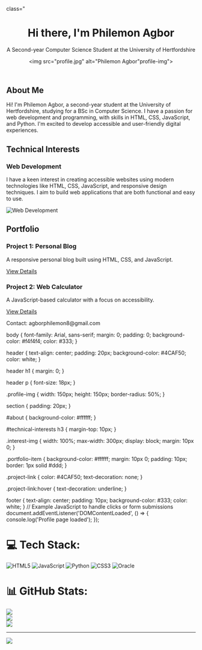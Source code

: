<!DOCTYPE html>
<html lang="en">
<head>
  <meta charset="UTF-8">
  <meta name="viewport" content="width=device-width, initial-scale=1.0">
  <meta http-equiv="X-UA-Compatible" content="ie=edge">
  <title>Philemon Agbor's - Profile</title>
  <link rel="stylesheet" href="styles.css">
</head>
<body>

   class="<header>
    <h1> Hi there, I'm Philemon Agbor</h1>
    <p> A Second-year Computer Science Student at the University of Hertfordshire</p>
    <img src="profile.jpg" alt="Philemon Agbor"profile-img">
  </header>

  <section id="about">
    <h2>About Me</h2>
    <p>Hi! I'm Philemon Agbor, a second-year student at the University of Hertfordshire, studying for a BSc in Computer Science. I have a passion for web development and programming, with skills in HTML, CSS, JavaScript, and Python. I'm excited to develop accessible and user-friendly digital experiences.</p>
  </section>

  <section id="technical-interests">
    <h2>Technical Interests</h2>
    <h3>Web Development</h3>
    <p>I have a keen interest in creating accessible websites using modern technologies like HTML, CSS, JavaScript, and responsive design techniques. I aim to build web applications that are both functional and easy to use.</p>
    <img src="web-development.jpg" alt="Web Development" class="interest-img">
  </section>

  <section id="portfolio">
    <h2>Portfolio</h2>
    <div class="portfolio-item">
      <h3>Project 1: Personal Blog</h3>
      <p>A responsive personal blog built using HTML, CSS, and JavaScript.</p>
      <a href="project1-details.html" class="project-link">View Details</a>
    </div>
    <div class="portfolio-item">
      <h3>Project 2: Web Calculator</h3>
      <p>A JavaScript-based calculator with a focus on accessibility.</p>
      <a href="project2-details.html" class="project-link">View Details</a>
    </div>
  </section>

  <footer>
    <p>Contact: agborphilemon8@gmail.com</p>
  </footer>

  <script src="scripts.js"></script>

</body>
</html>
body {
  font-family: Arial, sans-serif;
  margin: 0;
  padding: 0;
  background-color: #f4f4f4;
  color: #333;
}

header {
  text-align: center;
  padding: 20px;
  background-color: #4CAF50;
  color: white;
}

header h1 {
  margin: 0;
}

header p {
  font-size: 18px;
}

.profile-img {
  width: 150px;
  height: 150px;
  border-radius: 50%;
}

section {
  padding: 20px;
}

#about {
  background-color: #ffffff;
}

#technical-interests h3 {
  margin-top: 10px;
}

.interest-img {
  width: 100%;
  max-width: 300px;
  display: block;
  margin: 10px 0;
}

.portfolio-item {
  background-color: #ffffff;
  margin: 10px 0;
  padding: 10px;
  border: 1px solid #ddd;
}

.project-link {
  color: #4CAF50;
  text-decoration: none;
}

.project-link:hover {
  text-decoration: underline;
}

footer {
  text-align: center;
  padding: 10px;
  background-color: #333;
  color: white;
}
// Example JavaScript to handle clicks or form submissions
document.addEventListener('DOMContentLoaded', () => {
  console.log('Profile page loaded');
});

# 💻 Tech Stack:
![HTML5](https://img.shields.io/badge/html5-%23E34F26.svg?style=for-the-badge&logo=html5&logoColor=white) ![JavaScript](https://img.shields.io/badge/javascript-%23323330.svg?style=for-the-badge&logo=javascript&logoColor=%23F7DF1E) ![Python](https://img.shields.io/badge/python-3670A0?style=for-the-badge&logo=python&logoColor=ffdd54) ![CSS3](https://img.shields.io/badge/css3-%231572B6.svg?style=for-the-badge&logo=css3&logoColor=white) ![Oracle](https://img.shields.io/badge/Oracle-F80000?style=for-the-badge&logo=oracle&logoColor=white)
# 📊 GitHub Stats:
![](https://github-readme-stats.vercel.app/api?username=pa23abo&theme=dark&hide_border=false&include_all_commits=false&count_private=false)<br/>
![](https://github-readme-streak-stats.herokuapp.com/?user=pa23abo&theme=dark&hide_border=false)<br/>
![](https://github-readme-stats.vercel.app/api/top-langs/?username=pa23abo&theme=dark&hide_border=false&include_all_commits=false&count_private=false&layout=compact)

---
[![](https://visitcount.itsvg.in/api?id=pa23abo&icon=0&color=0)](https://visitcount.itsvg.in)

<!-- Proudly created with GPRM ( https://gprm.itsvg.in ) -->
